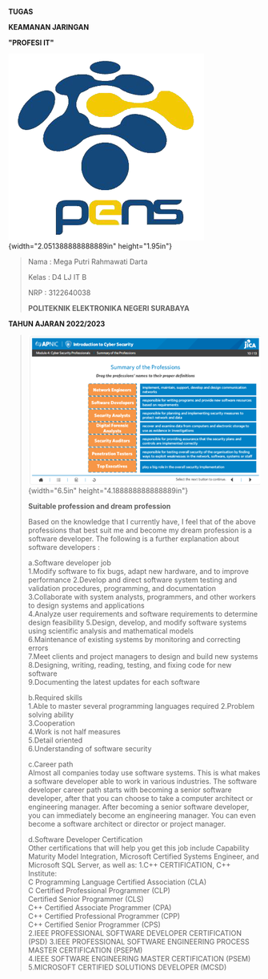 **TUGAS**

**KEAMANAN JARINGAN**

**"PROFESI IT"**

![](Image_ProfesiIT/media/image1.png){width="2.051388888888889in"
height="1.95in"}

> Nama : Mega Putri Rahmawati Darta
>
> Kelas : D4 LJ IT B
>
> NRP : 3122640038
>
> **POLITEKNIK ELEKTRONIKA NEGERI SURABAYA**

**TAHUN AJARAN 2022/2023**

> ![](Image_ProfesiIT/media/image2.png){width="6.5in"
> height="4.188888888888889in"}
>
> **Suitable profession and dream profession**
>
> Based on the knowledge that I currently have, I feel that of the above
> professions that best suit me and become my dream profession is a
> software developer. The following is a further explanation about
> software developers :
>
> a.Software developer job\
> 1.Modify software to fix bugs, adapt new hardware, and to improve
> performance 2.Develop and direct software system testing and
> validation procedures, programming, and documentation\
> 3.Collaborate with system analysts, programmers, and other workers to
> design systems and applications\
> 4.Analyze user requirements and software requirements to determine
> design feasibility 5.Design, develop, and modify software systems
> using scientific analysis and mathematical models\
> 6.Maintenance of existing systems by monitoring and correcting errors\
> 7.Meet clients and project managers to design and build new systems\
> 8.Designing, writing, reading, testing, and fixing code for new
> software\
> 9.Documenting the latest updates for each software
>
> b.Required skills\
> 1.Able to master several programming languages required 2.Problem
> solving ability\
> 3.Cooperation\
> 4.Work is not half measures\
> 5.Detail oriented\
> 6.Understanding of software security
>
> c.Career path\
> Almost all companies today use software systems. This is what makes a
> software developer able to work in various industries. The software
> developer career path starts with becoming a senior software
> developer, after that you can choose to take a computer architect or
> engineering manager. After becoming a senior software developer, you
> can immediately become an engineering manager. You can even become a
> software architect or director or project manager.
>
> d.Software Developer Certification\
> Other certifications that will help you get this job include
> Capability Maturity Model Integration, Microsoft Certified Systems
> Engineer, and Microsoft SQL Server, as well as: 1.C++ CERTIFICATION,
> C++ Institute:\
> C Programming Language Certified Association (CLA)\
> C Certified Professional Programmer (CLP)\
> Certified Senior Programmer (CLS)\
> C++ Certified Associate Programmer (CPA)\
> C++ Certified Professional Programmer (CPP)\
> C++ Certified Senior Programmer (CPS)\
> 2.IEEE PROFESSIONAL SOFTWARE DEVELOPER CERTIFICATION (PSD) 3.IEEE
> PROFESSIONAL SOFTWARE ENGINEERING PROCESS MASTER CERTIFICATION
> (PSEPM)\
> 4.IEEE SOFTWARE ENGINEERING MASTER CERTIFICATION (PSEM)\
> 5.MICROSOFT CERTIFIED SOLUTIONS DEVELOPER (MCSD)
